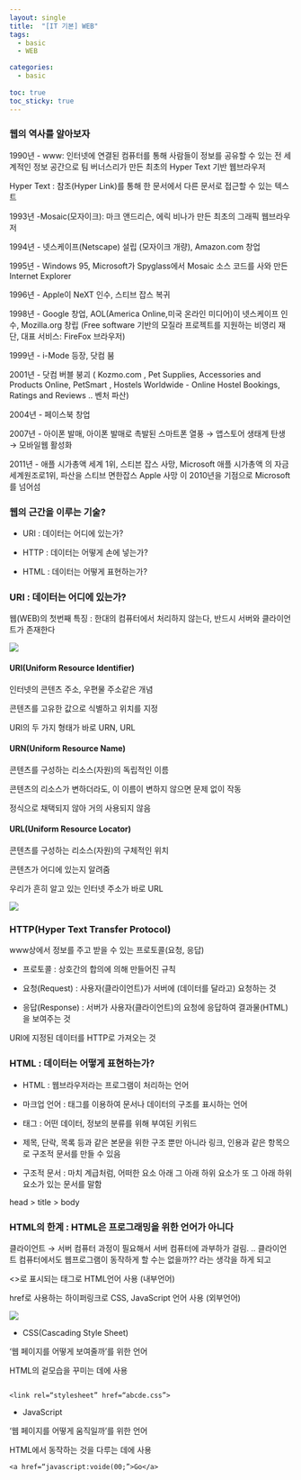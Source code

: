 ```yaml
---
layout: single
title:  "[IT 기본] WEB"
tags:
  - basic
  - WEB

categories:
  - basic
    
toc: true
toc_sticky: true
---
```



### 웹의 역사를 알아보자
1990년 - www: 인터넷에 연결된 컴퓨터를 통해 사람들이 정보를 공유할 수 있는 전 세계적인 정보 공간으로 팀 버너스리가 만든 최초의 Hyper Text 기반 웹브라우저

 Hyper Text : 참조(Hyper Link)를 통해 한 문서에서 다른 문서로 접근할 수 있는 텍스트

1993년 -Mosaic(모자이크): 마크 앤드리슨, 에릭 비나가 만든 최초의 그래픽 웹브라우저

1994년 - 넷스케이프(Netscape) 설립 (모자이크 개량), Amazon.com 창업

1995년 - Windows 95, Microsoft가 Spyglass에서 Mosaic 소스 코드를 사와 만든 Internet Explorer

1996년 - Apple이 NeXT 인수, 스티브 잡스 복귀

1998년 - Google 창업, AOL(America Online,미국 온라인 미디어)이 넷스케이프 인수, Mozilla.org 창립 (Free software 기반의 모질라 프로젝트를 지원하는 비영리 재단, 대표 서비스:  FireFox 브라우저)

1999년 - i-Mode 등장, 닷컴 붐

2001년 - 닷컴 버블 붕괴 ( Kozmo.com , Pet Supplies, Accessories and Products Online, PetSmart , Hostels Worldwide - Online Hostel Bookings, Ratings and Reviews .. 벤처 파산)

2004년 - 페이스북 창업

2007년 - 아이폰 발매, 아이폰 발매로 촉발된 스마트폰 열풍 → 앱스토어 생태계 탄생 → 모바일웹 활성화

2011년 - 애플 시가총액 세계 1위, 스티븐 잡스 사망, Microsoft 애플 시가총액 의 자금세계원조로1위, 파산을 스티브 면한잡스 Apple 사망 이 2010년을 기점으로 Microsoft를 넘어섬

 

### 웹의 근간을 이루는 기술?
- URI : 데이터는 어디에 있는가? 

- HTTP : 데이터는 어떻게 손에 넣는가? 

- HTML : 데이터는 어떻게 표현하는가?

### URI : 데이터는 어디에 있는가? 
웹(WEB)의 첫번째 특징 : 한대의 컴퓨터에서 처리하지 않는다, 반드시 서버와 클라이언트가 존재한다





![](https://images.velog.io/images/yuran3391/post/ac5a43a2-9eef-4510-9d27-6eecc8248d0c/image.png)



#### URI(Uniform Resource Identifier)

인터넷의 콘텐츠 주소, 우편물 주소같은 개념 

콘텐츠를 고유한 값으로 식별하고 위치를 지정 

URI의 두 가지 형태가 바로 URN, URL

#### URN(Uniform Resource Name)

콘텐츠를 구성하는 리소스(자원)의 독립적인 이름 

콘텐츠의 리소스가 변하더라도, 이 이름이 변하지 않으면 문제 없이 작동 

정식으로 채택되지 않아 거의 사용되지 않음

#### URL(Uniform Resource Locator)

콘텐츠를 구성하는 리소스(자원)의 구체적인 위치 

콘텐츠가 어디에 있는지 알려줌 

우리가 흔히 알고 있는 인터넷 주소가 바로 URL



 ![](https://images.velog.io/images/yuran3391/post/19a76081-3575-4cab-b5cd-4fb0ceb2f100/image.png)

### HTTP(Hyper Text Transfer Protocol)

www상에서 정보를 주고 받을 수 있는 프로토콜(요청, 응답) 

- 프로토콜 : 상호간의 합의에 의해 만들어진 규칙 

- 요청(Request) : 사용자(클라이언트)가 서버에 (데이터를 달라고) 요청하는 것 

- 응답(Response) : 서버가 사용자(클라이언트)의 요청에 응답하여 결과물(HTML)을 보여주는 것 

URI에 지정된 데이터를 HTTP로 가져오는 것

 

 

 

 

### HTML : 데이터는 어떻게 표현하는가?
- HTML : 웹브라우저라는 프로그램이 처리하는 언어 

- 마크업 언어 : 태그를 이용하여 문서나 데이터의 구조를 표시하는 언어 


- 태그 : 어떤 데이터, 정보의 분류를 위해 부여된 키워드 

- 제목, 단락, 목록 등과 같은 본문을 위한 구조 뿐만 아니라 링크, 인용과 같은 항목으로 구조적 문서를 만들 수 있음 

- 구조적 문서 : 마치 계급처럼, 어떠한 요소 아래 그 아래 하위 요소가 또 그 아래 하위 요소가 있는 문서를 말함

 head > title > body

 


 

### HTML의 한계 : HTML은 프로그래밍을 위한 언어가 아니다

클라이언트 → 서버 컴퓨터 과정이 필요해서 서버 컴퓨터에 과부하가 걸림. .. 클라이언트 컴퓨터에서도 웹프로그램이 동작하게 할 수는 없을까?? 라는 생각을 하게 되고

<>로 표시되는 태그로 HTML언어 사용 (내부언어)

href로 사용하는 하이퍼링크로 CSS, JavaScript 언어 사용 (외부언어)


![](https://images.velog.io/images/yuran3391/post/0ee1488e-2fc4-4d64-b707-beed783e3549/image.png)

- CSS(Cascading Style Sheet)

‘웹 페이지를 어떻게 보여줄까’를 위한 언어 

HTML의 겉모습을 꾸미는 데에 사용 
```

<link rel=“stylesheet” href=“abcde.css”>

```
- JavaScript

‘웹 페이지를 어떻게 움직일까’를 위한 언어 

HTML에서 동작하는 것을 다루는 데에 사용 

```
<a href=“javascript:voide(00;”>Go</a>
```
 


 
